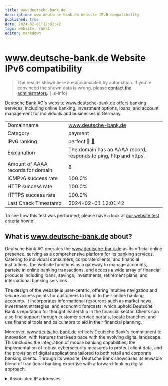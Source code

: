 ```yaml
---
title: www.deutsche-bank.de
description: www.deutsche-bank.de Website IPv6 compatibility
published: true
date: 2024-02-01T12:01:42
tags: website, rank1
editor: markdown
---
```


# www.deutsche-bank.de Website IPv6 compatibility

> The results shown here are accumulated by automation. If you're convinced the shown data is wrong, please [contact the administrators](/howto/chat). 
{.is-info}

Deutsche Bank AG's website www.deutsche-bank.de offers banking services, including online banking, investment options, loans, and account management for individuals and businesses in Germany.


|   |   |
| - | - |
| Domainname | www.deutsche-bank.de
| Category | payment |
| IPv6 ranking | perfect :1st_place_medal: [🔗](/howto/ranking) |
| Explanation | The domain has an AAAA record, responds to ping, http and https. |
| Amount of AAAA records for domain | 8 |
| ICMPv6 success rate | 100.0%|
| HTTP success rate | 100.0% |
| HTTPS success rate | 100.0% |
| Last Check Timestamp | 2024-02-01 12:01:42 |

To see how this test was performed, please have a look at [our website test criteria howto](/howto/testcriteria/website)!


## What is www.deutsche-bank.de about?
Deutsche Bank AG operates the www.deutsche-bank.de as its official online presence, serving as a comprehensive platform for its banking services. Catering to individual consumers, corporate clients, and financial institutions, the website functions as a gateway to manage accounts, partake in online banking transactions, and access a wide array of financial products including loans, savings, investments, retirement plans, and international banking services.

The design of the website is user-centric, offering intuitive navigation and secure access points for customers to log in to their online banking accounts. It incorporates informational resources such as market news, investment strategies, and economic forecasts, which uphold Deutsche Bank's reputation for thought leadership in the financial sector. Clients can also find support through customer service portals, locate branches, and use financial tools and calculators to aid in their financial planning.

Moreover, www.deutsche-bank.de reflects Deutsche Bank's commitment to innovation, with features that keep pace with the evolving digital landscape. This includes the integration of mobile banking capabilities, the implementation of robust cybersecurity measures to protect client data, and the provision of digital applications tailored to both retail and corporate banking clients. Through its website, Deutsche Bank showcases its enviable blend of traditional banking expertise with a forward-looking digital approach.



<details>
<summary>Associated IP addresses</summary>

2600:9000:2315:200:13:46b5:7d80:93a1

2600:9000:2315:ba00:13:46b5:7d80:93a1

2600:9000:2315:d600:13:46b5:7d80:93a1

2600:9000:2315:ce00:13:46b5:7d80:93a1

2600:9000:2315:4c00:13:46b5:7d80:93a1

2600:9000:2315:5000:13:46b5:7d80:93a1

2600:9000:2315:5a00:13:46b5:7d80:93a1

2600:9000:2315:fa00:13:46b5:7d80:93a1

</details>
